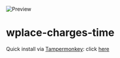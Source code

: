 ![Preview](https://i.imgur.com/U6m58uB.png)
# wplace-charges-time
Quick install via [Tampermonkey](http://tampermonkey.net/): click [here](https://github.com/mechanikate/wplace-charges-time/raw/refs/heads/main/wplace-charges-time.user.js)

